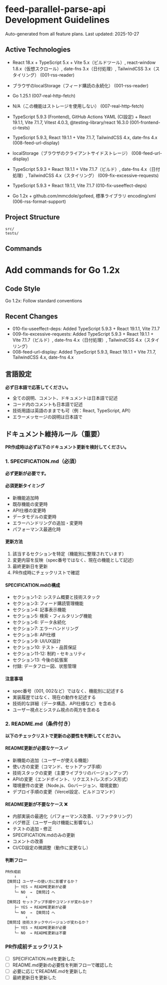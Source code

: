 # feed-parallel-parse-api Development Guidelines

Auto-generated from all feature plans. Last updated: 2025-10-27

## Active Technologies
- React 18.x + TypeScript 5.x + Vite 5.x（ビルドツール）, react-window 1.8.x（仮想スクロール）, date-fns 3.x（日付処理）, TailwindCSS 3.x（スタイリング） (001-rss-reader)
- ブラウザのlocalStorage（フィード購読の永続化） (001-rss-reader)
- Go 1.25.1 (007-real-http-fetch)
- N/A（この機能はストレージを使用しない） (007-real-http-fetch)
- TypeScript 5.9.3 (Frontend), GitHub Actions YAML (CI設定) + React 19.1.1, Vite 7.1.7, Vitest 4.0.3, @testing-library/react 16.3.0 (001-frontend-ci-tests)
- TypeScript 5.9.3, React 19.1.1 + Vite 7.1.7, TailwindCSS 4.x, date-fns 4.x (008-feed-url-display)
- localStorage（ブラウザのクライアントサイドストレージ） (008-feed-url-display)
- TypeScript 5.9.3 + React 19.1.1 + Vite 7.1.7（ビルド）, date-fns 4.x（日付処理）, TailwindCSS 4.x（スタイリング） (009-fix-excessive-requests)
- TypeScript 5.9.3 + React 19.1.1, Vite 7.1.7 (010-fix-useeffect-deps)

- Go 1.2x + github.com/mmcdole/gofeed, 標準ライブラリ encoding/xml (006-rss-format-support)

## Project Structure

```text
src/
tests/
```

## Commands

# Add commands for Go 1.2x

## Code Style

Go 1.2x: Follow standard conventions

## Recent Changes
- 010-fix-useeffect-deps: Added TypeScript 5.9.3 + React 19.1.1, Vite 7.1.7
- 009-fix-excessive-requests: Added TypeScript 5.9.3 + React 19.1.1 + Vite 7.1.7（ビルド）, date-fns 4.x（日付処理）, TailwindCSS 4.x（スタイリング）
- 008-feed-url-display: Added TypeScript 5.9.3, React 19.1.1 + Vite 7.1.7, TailwindCSS 4.x, date-fns 4.x


<!-- MANUAL ADDITIONS START -->

## 言語設定

**必ず日本語で応答してください。**

- 全ての説明、コメント、ドキュメントは日本語で記述
- コード内のコメントも日本語で記述
- 技術用語は英語のままでも可（例：React, TypeScript, API）
- エラーメッセージの説明は日本語で

## ドキュメント維持ルール（重要）

**PR作成時は必ず以下のドキュメント更新を検討してください。**

### 1. SPECIFICATION.md（必須）

**必ず更新が必要です。**

#### 必須更新タイミング
- 新機能追加時
- 既存機能の変更時
- API仕様の変更時
- データモデルの変更時
- エラーハンドリングの追加・変更時
- パフォーマンス最適化時

#### 更新方法
1. 該当するセクションを特定（機能別に整理されています）
2. 変更内容を反映（spec番号ではなく、現在の機能として記述）
3. 最終更新日を更新
4. PR作成時にチェックリストで確認

#### SPECIFICATION.mdの構成
- セクション1-2: システム概要と技術スタック
- セクション3: フィード購読管理機能
- セクション4: 記事表示機能
- セクション5: 検索・フィルタリング機能
- セクション6: データ永続化
- セクション7: エラーハンドリング
- セクション8: API仕様
- セクション9: UI/UX設計
- セクション10: テスト・品質保証
- セクション11-12: 制約・セキュリティ
- セクション13: 今後の拡張案
- 付録: データフロー図、状態管理

#### 注意事項
- spec番号（001, 002など）ではなく、機能別に記述する
- 実装履歴ではなく、現在の動作を記述する
- 技術的な詳細（データ構造、API仕様など）を含める
- ユーザー視点とシステム視点の両方を含める

### 2. README.md（条件付き）

**以下のチェックリストで更新の必要性を判断してください。**

#### README更新が必要なケース ✅
- 新機能の追加（ユーザーが使える機能）
- 使い方の変更（コマンド、セットアップ手順）
- 技術スタックの変更（主要ライブラリのバージョンアップ）
- APIの変更（エンドポイント、リクエスト/レスポンス形式）
- 環境要件の変更（Node.js、Goバージョン、環境変数）
- デプロイ手順の変更（Vercel設定、ビルドコマンド）

#### README更新が不要なケース ❌
- 内部実装の最適化（パフォーマンス改善、リファクタリング）
- バグ修正（ユーザー向け機能に影響なし）
- テストの追加・修正
- SPECIFICATION.mdのみの更新
- コメントの改善
- CI/CD設定の微調整（動作に変更なし）

#### 判断フロー
```
PR作成前
    ↓
【質問1】ユーザーの使い方に影響するか？
    ├─ YES → README更新が必要
    └─ NO  → 【質問2】へ
         ↓
【質問2】セットアップ手順やコマンドが変わるか？
    ├─ YES → README更新が必要
    └─ NO  → 【質問3】へ
         ↓
【質問3】技術スタックやバージョンが変わるか？
    ├─ YES → README更新が必要
    └─ NO  → README更新は不要
```

### PR作成前チェックリスト

- [ ] SPECIFICATION.mdを更新した
- [ ] README.md更新の必要性を判断フローで確認した
- [ ] 必要に応じてREADME.mdを更新した
- [ ] 最終更新日を更新した

<!-- MANUAL ADDITIONS END -->

